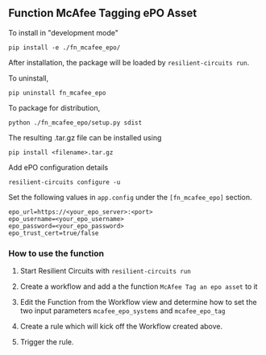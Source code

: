 
## Function McAfee Tagging ePO Asset

To install in "development mode"

    pip install -e ./fn_mcafee_epo/

After installation, the package will be loaded by `resilient-circuits run`.


To uninstall,

    pip uninstall fn_mcafee_epo


To package for distribution,

    python ./fn_mcafee_epo/setup.py sdist

The resulting .tar.gz file can be installed using

    pip install <filename>.tar.gz

Add ePO configuration details

    resilient-circuits configure -u

Set the following values in `app.config` under the `[fn_mcafee_epo]` section.
    
    epo_url=https://<your_epo_server>:<port>
    epo_username=<your_epo_username>
    epo_password=<your_epo_password>
    epo_trust_cert=true/false
    
### How to use the function

1. Start Resilient Circuits with `resilient-circuits run`

2. Create a workflow and add a the function `McAfee Tag an epo asset` to it

3. Edit the Function from the Workflow view and determine how to set the two input parameters `mcafee_epo_systems` and `mcafee_epo_tag`

4. Create a rule which will kick off the Workflow created above.

5. Trigger the rule.
